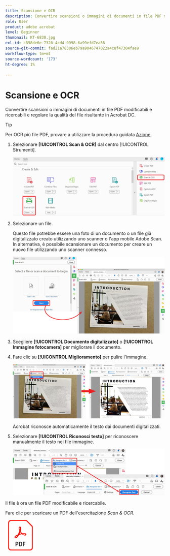 ```yaml
---
title: Scansione e OCR
description: Convertire scansioni o immagini di documenti in file PDF modificabili e ricercabili e regolare la qualità del file risultante
role: User
product: adobe acrobat
level: Beginner
thumbnail: KT-6830.jpg
exl-id: c898de6e-7320-4cd4-9998-6a99efd7ea56
source-git-commit: fad21a78306eb79a9046747022a4c8f47304fae9
workflow-type: tm+mt
source-wordcount: '173'
ht-degree: 1%

---
```


# Scansione e OCR

Convertire scansioni o immagini di documenti in file PDF modificabili e ricercabili e regolare la qualità del file risultante in Acrobat DC.

>[!TIP]
>
>Per OCR più file PDF, provare a utilizzare la procedura guidata [Azione](../advanced-tasks/action.md).

1. Selezionare **[!UICONTROL Scan &amp; OCR]** dal centro [!UICONTROL Strumenti].

   ![Fase di scansione 1](../assets/Scan_1.png)

1. Selezionare un file.

   Questo file potrebbe essere una foto di un documento o un file già digitalizzato creato utilizzando uno scanner o l&#39;app mobile Adobe Scan. In alternativa, è possibile scansionare un documento per creare un nuovo file utilizzando uno scanner connesso.

   ![Fase di scansione 2](../assets/Scan_2.png)

1. Scegliere **[!UICONTROL Documento digitalizzato]** o **[!UICONTROL Immagine fotocamera]** per migliorare il documento.

1. Fare clic su **[!UICONTROL Miglioramento]** per pulire l&#39;immagine.

   ![Fase di scansione 3](../assets/Scan_3.png)

   Acrobat riconosce automaticamente il testo dai documenti digitalizzati.

1. Selezionare **[!UICONTROL Riconosci testo]** per riconoscere manualmente il testo nei file immagine.

   ![Fase di scansione 4](../assets/Scan_4.png)

Il file è ora un file PDF modificabile e ricercabile.

Fare clic per scaricare un PDF dell&#39;esercitazione *Scan &amp; OCR*.

[![Esercitazione Download analisi e OCR](../assets/acrobat_PDF_96.png)](../assets/AcrobatDCScan.pdf)
